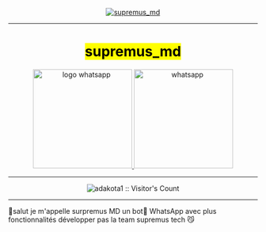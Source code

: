 <p align="center">
        <a href="">
            <img src="https://telegra.ph/file/62f565db9ccd6f029dce6.jpg" alt="supremus_md">
        </a>
    </p>
    <hr>
    <dr>
    <h1 align="center">
        <mark>
            <strong>supremus_md</strong>
        </mark>
    </h1>
    <p align="center">
    <a aria-label="join our chats" href="https://chat.whatsapp.com/L10yuLIxEzvEvHc7HEjxzS" target="_blank">
        <img src="https://i.pinimg.com/originals/76/79/c8/7679c86a2ee9eb5c5da8f76ba820a086.jpg" alt="logo whatsapp" width="200" height="200">
    </a>
    <a aria-label="owner number" href="https://wa.me/90358510" target="_blank">
        <img src="https://www.bing.com/th?id=OIP.8tD5XnpeXZ34z92KeTNVeQHaEK&w=236&c=11&rs=1&qlt=90&bgcl=ececec&o=6&pid=PersonalBing&p=0" alt="whatsapp" width="200" height="200">
 </a>
 <strong><hr></strong>
    </p>
    <p align="center"><img src="https://profile-counter.glitch.me/{adakota1}/count.svg" alt="adakota1 :: Visitor's Count" /></p>
    <strong><hr></strong>

🎉salut je m'appelle surpremus MD un bot🤖 WhatsApp avec plus fonctionnalités développer pas la team supremus tech 😼
